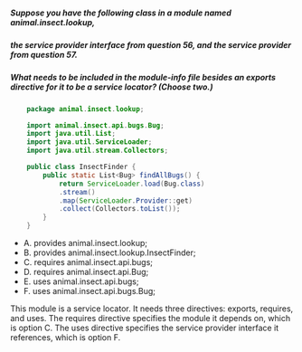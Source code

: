 ##### Suppose you have the following class in a module named animal.insect.lookup,
##### the service provider interface from question 56, and the service provider from question 57.
##### What needs to be included in the module-info file besides an exports directive for it to be a service locator? (Choose two.)


```java
    package animal.insect.lookup;

    import animal.insect.api.bugs.Bug;
    import java.util.List;
    import java.util.ServiceLoader;
    import java.util.stream.Collectors;

    public class InsectFinder {
        public static List˂Bug˃ findAllBugs() {
            return ServiceLoader.load(Bug.class)
            .stream()
            .map(ServiceLoader.Provider::get)
            .collect(Collectors.toList());
        }
    }

```
* A. provides animal.insect.lookup;
*  B. provides animal.insect.lookup.InsectFinder;
*  C. requires animal.insect.api.bugs;
*  D. requires animal.insect.api.Bug;
*  E. uses animal.insect.api.bugs;
*  F. uses animal.insect.api.bugs.Bug;

This module is a service locator. It needs three directives: exports, requires, and uses.
The requires directive specifies the module it depends on, which is option C.
The uses directive specifies the service provider interface it references, which is option F.